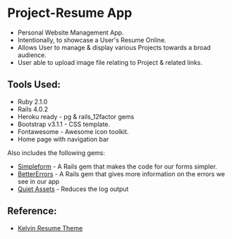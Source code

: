 Project-Resume App
==================================

* Personal Website Management App. 
* Intentionally, to showcase a User's Resume Online.
* Allows User to manage & display various Projects towards a broad audience.
* User able to upload image file relating to Project & related links.

## Tools Used:

* Ruby 2.1.0
* Rails 4.0.2
* Heroku ready - pg & rails_12factor gems
* Bootstrap v3.1.1 - CSS template.
* Fontawesome - Awesome icon toolkit.
* Home page with navigation bar

Also includes the following gems:

* [Simpleform]() - A Rails gem that makes the code for our forms simpler.
* [BetterErrors]() - A Rails gem that gives more information on the errors we see in our app
* [Quiet Assets]() - Reduces the log output

## Reference:
* [Kelvin Resume Theme](http://blacktie.co/demo/kelvin/)

